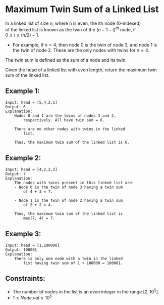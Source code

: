 # Maximum Twin Sum of a Linked List

In a linked list of size n, where n is even, the ith node (0-indexed)  
of the linked list is known as the twin of the $(n-1-i)^{th}$ node, if  
$0 \le i \le (n / 2) - 1$.

* For example, if $n = 4$, then node 0 is the twin of node 3, and node 1 is  
    the twin of node 2. These are the only nodes with twins for $n = 4$.

The twin sum is defined as the sum of a node and its twin.

Given the head of a linked list with even length, return the maximum twin  
sum of the linked list.

 

## Example 1:

    Input: head = [5,4,2,1]
    Output: 6
    Explanation:
        Nodes 0 and 1 are the twins of nodes 3 and 2,  
            respectively. All have twin sum = 6.
            
        There are no other nodes with twins in the linked 
            list.

        Thus, the maximum twin sum of the linked list is 6. 
        
## Example 2:

    Input: head = [4,2,2,3]
    Output: 7
    Explanation:
        The nodes with twins present in this linked list are:
        - Node 0 is the twin of node 3 having a twin sum 
            of 4 + 3 = 7.

        - Node 1 is the twin of node 2 having a twin sum 
            of 2 + 2 = 4.

        Thus, the maximum twin sum of the linked list is 
            max(7, 4) = 7. 


## Example 3:

    Input: head = [1,100000]
    Output: 100001
    Explanation:
        There is only one node with a twin in the linked 
            list having twin sum of 1 + 100000 = 100001.
        
        
        
## Constraints:

* The number of nodes in the list is an even integer in the range $[2, 10^5]$.
* $1 \le Node.val \le 10^5$

